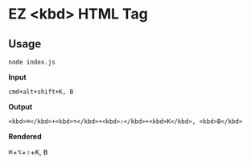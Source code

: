 # EZ \<kbd\> HTML Tag

## Usage

```
node index.js
```

**Input**

```
cmd+alt+shift+K, B
```

**Output**

```
<kbd>⌘</kbd>+<kbd>⌥</kbd>+<kbd>⇧</kbd>+<kbd>K</kbd>, <kbd>B</kbd>
```

**Rendered**

<kbd>⌘</kbd>+<kbd>⌥</kbd>+<kbd>⇧</kbd>+<kbd>K</kbd>, <kbd>B</kbd>

